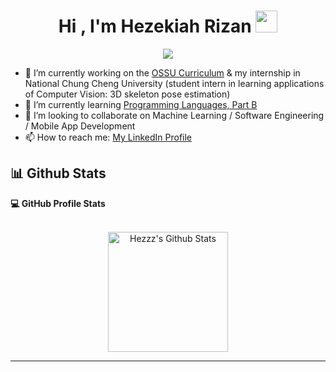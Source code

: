 <h1 align="center">Hi , I'm Hezekiah Rizan <img src="https://media.giphy.com/media/hvRJCLFzcasrR4ia7z/giphy.gif" width="35"></h1>
<p align="center">
  <a href="https://github.com/DenverCoder1/readme-typing-svg"><img src="https://readme-typing-svg.herokuapp.com?lines=Computer+Science+Student;Always%20learning%20new%20things&center=true&width=500&height=50"></a>
</p>

- 🔭 I’m currently working on the [OSSU Curriculum](https://github.com/ossu/computer-science) & my internship in National Chung Cheng University (student intern in learning applications of Computer Vision: 3D skeleton pose estimation)
- 🌱 I’m currently learning [Programming Languages, Part B](https://www.coursera.org/learn/programming-languages-part-b)
- 👯 I’m looking to collaborate on Machine Learning / Software Engineering / Mobile App Development
- 📫 How to reach me: [My LinkedIn Profile](https://www.linkedin.com/in/hezekiah-john-rizan-58511b1b7/)

## 📊 Github Stats

  <summary><b>💻 GitHub Profile Stats</b></summary>
  <br/>
  <p align="center">
    <a href="https://github.com/anuraghazra/github-readme-stats"><img alt="Hezzz's Github Stats" src="https://github-readme-stats.vercel.app/api?username=Hezzz&show_icons=true&count_private=true&theme=synthwave" height="192px"/></a>
<br/>
  </p>

----
